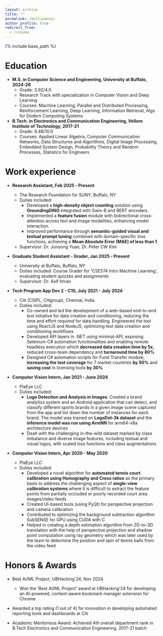 ```yaml
---
layout: archive
title: ""
permalink: /multipanna/
author_profile: true
redirect_from:
  - /resume
---
```


{% include base_path %}

Education
======
* **M.S. in Computer Science and Engineering, University at Buffalo, 2024-26**
  - Grade: 3.92/4.0
  - Research Track with specialization in Computer Vision and Deep Learning
  - Courses: Machine Learning, Parallel and Distributed Processing, Reinforcement Learning, Deep Learning, Information Retrieval, Algs for Dodern Computing Systems
* **B.Tech. in Electronics and Communication Engineering, Vellore Institute of Technology, 2017-21**
  - Grade: 9.48/10.0
  - Courses: Applied Linear Algebra, Computer Communication Networks, Data Structures and Algorithms, Digital Image Processing, Embedded System Design, Probability Theory and Random Processes, Statistics for Engineers

Work experience
======
* **Research Assistant, Feb 2025 - Present**
  * The Research Foundation for SUNY, Buffalo, NY
  * Duties included: 
    - Developed a **high-density object counting** solution using **GroundingDINO** integrated with Swin-B and BERT
 encoders.
    - Implemented a **feature fusion** module with bidirectional cross-attention across text and image modalities, enhancing
 model interaction.
    - Improved performance through **semantic-guided visual and textual prompt tuning** combined with domain-specific loss
 functions, achieving a **Mean Absolute Error (MAE) of less than 1**.
  * Supervisor: Dr. Junsong Yuan, Dr. Peter CW Kim

* **Graduate Student Assistant - Grader, Jan 2025 - Present**
  * University at Buffalo, Buffalo, NY
  * Duties included: Course Grader for 'CSE574 Intro Machine Learning', evaluating student quizzes and assignments
  * Supervisor: Dr. Asif Imran

* **Tech Program App Dev 2 - C10, July 2021 - July 2024**
  * Citi (CSIPL, Citigroup), Chennai, India
  * Duties included: 
    - Co-owned and led the development of a web-based end-to-end tool initiative for data creation and conditioning,
 reducing the time and effort required for data handling. Engineered the tool using ReactJS and NodeJS, optimizing
 test data creation and conditioning workflows
    - Developed API layers in .NET using minimal-API, exposing Selenium-C# automation functionalities and enabling
 remote headless execution which **decreased data creation time by 5x**, reduced cross-team dependency and **turnaround time by 80%**
    - Designed C# automation scripts for Fund Transfer module, **increasing the test coverage** for 7 market countries **by
 50%** and **saving cost** in licensing tools **by 30%**

* **Computer Vision Intern, Jan 2021 - June 2024**
  * PlaEye LLC
  * Duties included: 
    - **Logo Detection and Analysis in Images**: Created a brand analytics system and an Android application that can detect, and classify different sports brands in a given image scene captured from the app and list down the number of instances for each brand. The model was trained on **LogoDet-3k dataset** and the **inference model was run using ArmNN** for arm64-v8a architecture devices
    - Dealt with the challenging in-the-wild dataset marked by class imbalance and diverse image features, including textual and visual logos, with scaled loss functions and class augmentations

* **Computer Vision Intern, Apr 2020 - May 2020**
  * PlaEye LLC
  * Duties included: 
    - Developed a novel algorithm for **automated tennis court calibration using Homography and Cross ratios** as the primary basis to address the challenging aspect of **single-view calibration systems** where it is difficult to extract the feature points from partially occluded or poorly recorded court area images/video feeds
    - Created UI-based tools (using PyQt) for perspective projection and camera calibration
    - Contributed to optimizing the background subtraction algorithm SubSENSE for GPU using CUDA with C
    - Helped in creating a depth estimation algorithm from 2D-to-3D translation with the help of perspective projection and shadow point computation using ray geometry which was later used by the team to determine the position and spin of tennis balls from the video feed

Honors & Awards
======
* Best AI/ML Project, UBHacking'24, Nov 2024
  * Won the ‘Best AI/ML Project’ award at UBHacking’24 for developing an AI-powered, context-aware bookmark manager extension for Chrome

* Awarded a top rating (1 out of 4) for innovation in developing automated reporting tools and dashboards at Citi

* Academic Meritorious Award: Achieved 4th overall department rank in B.Tech Electronics and Communication Engineering, 2017-21 batch
